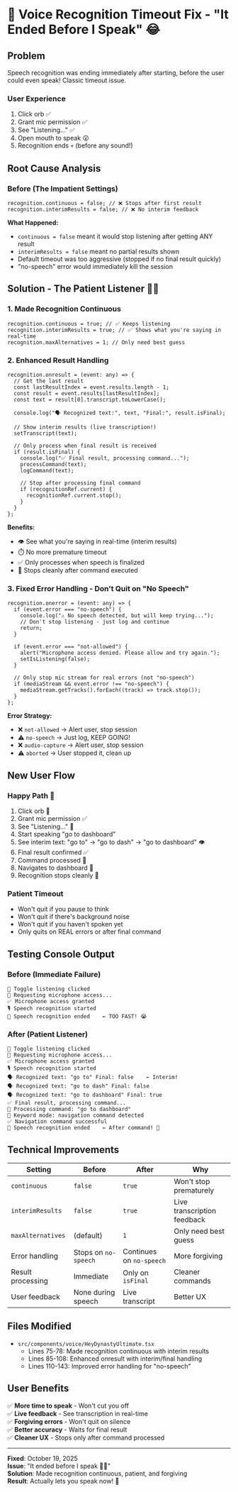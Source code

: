 # 🎤 Voice Recognition Timeout Fix - "It Ended Before I Speak" 😂

## Problem

Speech recognition was ending immediately after starting, before the user could even speak! Classic timeout issue.

### User Experience

1. Click orb ✅
2. Grant mic permission ✅
3. See "Listening..." ✅
4. Open mouth to speak 😮
5. Recognition ends 💀 (before any sound!)

## Root Cause Analysis

### Before (The Impatient Settings)

```tsx
recognition.continuous = false; // ❌ Stops after first result
recognition.interimResults = false; // ❌ No interim feedback
```

**What Happened:**

- `continuous = false` meant it would stop listening after getting ANY result
- `interimResults = false` meant no partial results shown
- Default timeout was too aggressive (stopped if no final result quickly)
- "no-speech" error would immediately kill the session

## Solution - The Patient Listener 🧘‍♂️

### 1. Made Recognition Continuous

```tsx
recognition.continuous = true; // ✅ Keeps listening
recognition.interimResults = true; // ✅ Shows what you're saying in real-time
recognition.maxAlternatives = 1; // Only need best guess
```

### 2. Enhanced Result Handling

```tsx
recognition.onresult = (event: any) => {
  // Get the last result
  const lastResultIndex = event.results.length - 1;
  const result = event.results[lastResultIndex];
  const text = result[0].transcript.toLowerCase();

  console.log("🗣️ Recognized text:", text, "Final:", result.isFinal);

  // Show interim results (live transcription!)
  setTranscript(text);

  // Only process when final result is received
  if (result.isFinal) {
    console.log("✅ Final result, processing command...");
    processCommand(text);
    logCommand(text);

    // Stop after processing final command
    if (recognitionRef.current) {
      recognitionRef.current.stop();
    }
  }
};
```

**Benefits:**

- 👁️ See what you're saying in real-time (interim results)
- ⏱️ No more premature timeout
- ✅ Only processes when speech is finalized
- 🎯 Stops cleanly after command executed

### 3. Fixed Error Handling - Don't Quit on "No Speech"

```tsx
recognition.onerror = (event: any) => {
  if (event.error === "no-speech") {
    console.log("⚠️ No speech detected, but will keep trying...");
    // Don't stop listening - just log and continue
    return;
  }

  if (event.error === "not-allowed") {
    alert("Microphone access denied. Please allow and try again.");
    setIsListening(false);
  }

  // Only stop mic stream for real errors (not "no-speech")
  if (mediaStream && event.error !== "no-speech") {
    mediaStream.getTracks().forEach((track) => track.stop());
  }
};
```

**Error Strategy:**

- ❌ `not-allowed` → Alert user, stop session
- ⚠️ `no-speech` → Just log, KEEP GOING!
- ❌ `audio-capture` → Alert user, stop session
- ⚠️ `aborted` → User stopped it, clean up

## New User Flow

### Happy Path 🎉

1. Click orb 🔘
2. Grant mic permission ✅
3. See "Listening..." 🎤
4. Start speaking "go to dashboard"
5. See interim text: "go to" → "go to dash" → "go to dashboard" 👁️
6. Final result confirmed ✅
7. Command processed 🚀
8. Navigates to dashboard 🎯
9. Recognition stops cleanly 🛑

### Patient Timeout

- Won't quit if you pause to think
- Won't quit if there's background noise
- Won't quit if you haven't spoken yet
- Only quits on REAL errors or after final command

## Testing Console Output

### Before (Immediate Failure)

```
🔘 Toggle listening clicked
🎤 Requesting microphone access...
✅ Microphone access granted
🎙️ Speech recognition started
🛑 Speech recognition ended    ← TOO FAST! 😭
```

### After (Patient Listener)

```
🔘 Toggle listening clicked
🎤 Requesting microphone access...
✅ Microphone access granted
🎙️ Speech recognition started
🗣️ Recognized text: "go to" Final: false    ← Interim!
🗣️ Recognized text: "go to dash" Final: false
🗣️ Recognized text: "go to dashboard" Final: true
✅ Final result, processing command...
🎤 Processing command: "go to dashboard"
🔑 Keyword mode: navigation command detected
✅ Navigation command successful
🛑 Speech recognition ended    ← After command! 🎉
```

## Technical Improvements

| Setting           | Before               | After                    | Why                         |
| ----------------- | -------------------- | ------------------------ | --------------------------- |
| `continuous`      | `false`              | `true`                   | Won't stop prematurely      |
| `interimResults`  | `false`              | `true`                   | Live transcription feedback |
| `maxAlternatives` | (default)            | `1`                      | Only need best guess        |
| Error handling    | Stops on `no-speech` | Continues on `no-speech` | More forgiving              |
| Result processing | Immediate            | Only on `isFinal`        | Cleaner commands            |
| User feedback     | None during speech   | Live transcript          | Better UX                   |

## Files Modified

- `src/components/voice/HeyDynastyUltimate.tsx`
  - Lines 75-78: Made recognition continuous with interim results
  - Lines 85-108: Enhanced onresult with interim/final handling
  - Lines 110-143: Improved error handling for "no-speech"

## User Benefits

✅ **More time to speak** - Won't cut you off  
✅ **Live feedback** - See transcription in real-time  
✅ **Forgiving errors** - Won't quit on silence  
✅ **Better accuracy** - Waits for final result  
✅ **Cleaner UX** - Stops only after command processed

---

**Fixed**: October 19, 2025  
**Issue**: "It ended before I speak 🤣🤣"  
**Solution**: Made recognition continuous, patient, and forgiving  
**Result**: Actually lets you speak now! 🎉
